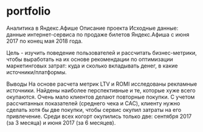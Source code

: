 # portfolio

Аналитика в Яндекс.Афише
Описание проекта
Исходные данные: данные интернет-сервиса по продаже билетов Яндекс.Афиша с июня 2017 по конец мая 2018 года.

Цель - изучить поведение пользователей и рассчитать бизнес-метрики, чтобы выработать на их основе рекомендации по оптимизации маркетинговых затрат: куда и сколько вкладывать денег, в какие источники/платформы.

Выводы
На основе расчета метрик LTV и ROMI исследованы рекламные источники. Найдены наиболее перспективные и те, которые хуже всего окупаются.
Очень мало клиентов делают повторные покупки. С учетом рассчитанных показателей (среднего чека и CAC), клиенту нужно сделать хотя бы две покупки, чтобы сервис окупил затраты на его привлечение.
Среди всех когорт окупились только две: сентября 2017 (за 3 месяца) и июня 2017 (за 6 месяцев).
